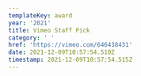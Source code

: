```yaml
---
templateKey: award
year: '2021'
title: Vimeo Staff Pick
category: ' '
href: 'https://vimeo.com/646438431'
date: 2021-12-09T10:57:54.510Z
timestamp: 2021-12-09T10:57:54.515Z
---
```


